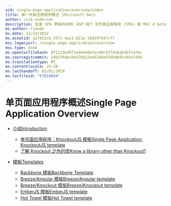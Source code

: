 ```yaml
---
uid: single-page-application/overview/index
title: 单一页面应用程序概述 |Microsoft Docs
author: rick-anderson
description: 这是 SPA 草稿的说明：ASP.NET 单页面应用程序 (SPA) 是 MVC 4 beta preview 中的新功能。 它提供了更好地端到端 e...
ms.author: riande
ms.date: 11/14/2012
ms.assetid: a17452c8-35fc-4ac2-811e-16d29f647cf7
msc.legacyurl: /single-page-application/overview
msc.type: book
ms.openlocfilehash: 0f121ded971e404e6b7ec90c55741bab3bf2af8c
ms.sourcegitcommit: 24b1f6decbb17bb22a45166e5fdb0845c65af498
ms.translationtype: MT
ms.contentlocale: zh-CN
ms.lasthandoff: 03/01/2019
ms.locfileid: "57019644"
---
```

<a name="single-page-application-overview"></a><span data-ttu-id="b6ba5-104">单页面应用程序概述</span><span class="sxs-lookup"><span data-stu-id="b6ba5-104">Single Page Application Overview</span></span>
====================
- [<span data-ttu-id="b6ba5-105">介绍</span><span class="sxs-lookup"><span data-stu-id="b6ba5-105">Introduction</span></span>](introduction/index.md)

    - [<span data-ttu-id="b6ba5-106">单页面应用程序：KnockoutJS 模板</span><span class="sxs-lookup"><span data-stu-id="b6ba5-106">Single Page Application: KnockoutJS template</span></span>](introduction/knockoutjs-template.md)
    - [<span data-ttu-id="b6ba5-107">了解 Knockout 之外的库</span><span class="sxs-lookup"><span data-stu-id="b6ba5-107">Know a library other than Knockout?</span></span>](introduction/other-libraries.md)
- [<span data-ttu-id="b6ba5-108">模板</span><span class="sxs-lookup"><span data-stu-id="b6ba5-108">Templates</span></span>](templates/index.md)

    - [<span data-ttu-id="b6ba5-109">Backbone 模板</span><span class="sxs-lookup"><span data-stu-id="b6ba5-109">Backbone Template</span></span>](templates/backbonejs-template.md)
    - [<span data-ttu-id="b6ba5-110">Breeze/Angular 模板</span><span class="sxs-lookup"><span data-stu-id="b6ba5-110">Breeze/Angular template</span></span>](templates/breezeangular-template.md)
    - [<span data-ttu-id="b6ba5-111">Breeze/Knockout 模版</span><span class="sxs-lookup"><span data-stu-id="b6ba5-111">Breeze/Knockout template</span></span>](templates/breezeknockout-template.md)
    - [<span data-ttu-id="b6ba5-112">EmberJS 模板</span><span class="sxs-lookup"><span data-stu-id="b6ba5-112">EmberJS template</span></span>](templates/emberjs-template.md)
    - [<span data-ttu-id="b6ba5-113">Hot Towel 模板</span><span class="sxs-lookup"><span data-stu-id="b6ba5-113">Hot Towel template</span></span>](templates/hottowel-template.md)
